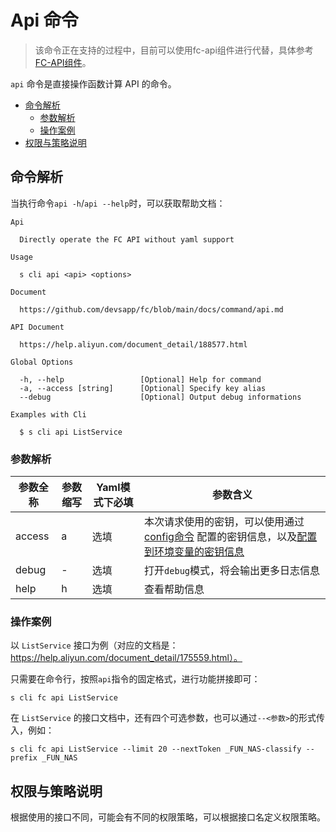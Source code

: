 # Api 命令

> 该命令正在支持的过程中，目前可以使用fc-api组件进行代替，具体参考[FC-API组件](https://github.com/devsapp/fc-api)。

`api` 命令是直接操作函数计算 API 的命令。

- [命令解析](#命令解析)
  - [参数解析](#参数解析)
  - [操作案例](#操作案例)
- [权限与策略说明](#权限与策略说明)


## 命令解析

当执行命令`api -h`/`api --help`时，可以获取帮助文档：

```shell script
Api

  Directly operate the FC API without yaml support

Usage

  s cli api <api> <options>  
                            
Document
  
  https://github.com/devsapp/fc/blob/main/docs/command/api.md    

API Document 

  https://help.aliyun.com/document_detail/188577.html

Global Options

  -h, --help                 [Optional] Help for command    
  -a, --access [string]      [Optional] Specify key alias             
  --debug                    [Optional] Output debug informations        

Examples with Cli

  $ s cli api ListService              
```

### 参数解析

| 参数全称   | 参数缩写 | Yaml模式下必填 | 参数含义                                                     |
| ---------- | -------- | -------------- | ------------------------------------------------------------ |
| access     | a        | 选填           | 本次请求使用的密钥，可以使用通过[config命令](https://github.com/Serverless-Devs/Serverless-Devs/tree/master/docs/zh/command/config.md#config-add-命令) 配置的密钥信息，以及[配置到环境变量的密钥信息](https://github.com/Serverless-Devs/Serverless-Devs/tree/master/docs/zh/command/config.md#通过环境变量配置密钥信息) |
| debug      | -        | 选填           | 打开`debug`模式，将会输出更多日志信息                        |
| help       | h        | 选填           | 查看帮助信息                                                 |

### 操作案例

以 `ListService` 接口为例（对应的文档是：https://help.aliyun.com/document_detail/175559.html）。

只需要在命令行，按照`api`指令的固定格式，进行功能拼接即可：

```shell script
s cli fc api ListService
```

在 `ListService` 的接口文档中，还有四个可选参数，也可以通过`--<参数>`的形式传入，例如：

```shell script
s cli fc api ListService --limit 20 --nextToken _FUN_NAS-classify --prefix _FUN_NAS
```

## 权限与策略说明

根据使用的接口不同，可能会有不同的权限策略，可以根据接口名定义权限策略。
